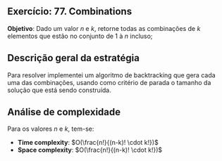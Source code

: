 ## Exercício: 77. Combinations
**Objetivo**: Dado um valor $n$ e $k$, retorne todas as combinações de $k$ elementos que estão no conjunto de 1 à $n$ incluso;

## Descrição geral da estratégia
Para resolver implementei um algoritmo de backtracking que gera cada uma das combinações, usando como critério de parada o tamanho da solução que está sendo construída.

## Análise de complexidade
Para os valores $n$ e $k$, tem-se:
- **Time complexity**: $O(\frac{n!}{(n-k)! \cdot k!})$
- **Space complexity**: $O(\frac{n!}{(n-k)! \cdot k!})$ 